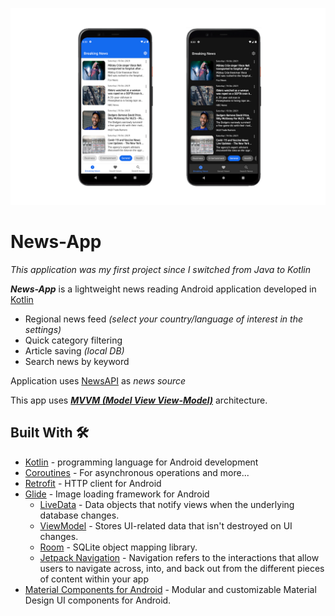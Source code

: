 
![GitHub Cards Preview](https://github.com/mkostic21/news-app/blob/master/screenshots/light-dark-cover.png?raw=true)

# News-App

*This application was my first project since I switched from Java to Kotlin*

***News-App*** is a lightweight news reading Android application developed in [Kotlin](https://kotlinlang.org/)

- Regional news feed *(select your country/language of interest in the settings)*
- Quick category filtering
- Article saving *(local DB)*
- Search news by keyword

Application uses [NewsAPI](http://newsapi.org) as *news source*

This app uses [***MVVM (Model View View-Model)***](https://developer.android.com/jetpack/docs/guide#recommended-app-arch) architecture.

## Built With 🛠
- [Kotlin](https://kotlinlang.org/) - programming language for Android development
- [Coroutines](https://kotlinlang.org/docs/reference/coroutines-overview.html) - For asynchronous operations and more...
- [Retrofit](https://square.github.io/retrofit/) - HTTP client for Android
- [Glide](https://github.com/bumptech/glide) - Image loading framework for Android
  - [LiveData](https://developer.android.com/topic/libraries/architecture/livedata) - Data objects that notify views when the underlying database changes.
  - [ViewModel](https://developer.android.com/topic/libraries/architecture/viewmodel) - Stores UI-related data that isn't destroyed on UI changes. 
  - [Room](https://developer.android.com/topic/libraries/architecture/room) - SQLite object mapping library.
  - [Jetpack Navigation](https://developer.android.com/guide/navigation) - Navigation refers to the interactions that allow users to navigate across, into, and back out from the different pieces of content within your app
- [Material Components for Android](https://material.io/develop/android) - Modular and customizable Material Design UI components for Android.
